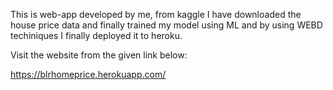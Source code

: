 This is web-app developed by me, from kaggle I have downloaded the house price data and finally trained my model using ML and by using WEBD techiniques I finally deployed it to heroku.

Visit the website from the given link below:

https://blrhomeprice.herokuapp.com/


